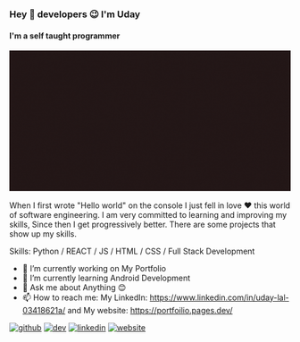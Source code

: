 ### Hey 👋 developers 😉 I'm Uday
#### I'm a self taught programmer
![I'm a self taught programmer](https://raw.githubusercontent.com/Uday-lal/Uday-lal/main/bannerGif.gif)

When I first wrote "Hello world" on the console I just
fell in love ❤ this world of software engineering. I am very committed to learning and improving my skills, Since then I get progressively better. There are some projects that show up my
skills.

Skills: Python / REACT / JS / HTML / CSS / Full Stack Development

- 🔭 I’m currently working on My Portfolio 
- 🌱 I’m currently learning Android Development 
- 💬 Ask me about Anything 😊 
- 📫 How to reach me: My LinkedIn: https://www.linkedin.com/in/uday-lal-03418621a/ and My website: https://portfoilio.pages.dev/ 


[<img src='https://cdn.jsdelivr.net/npm/simple-icons@3.0.1/icons/github.svg' alt='github' height='40'>](https://github.com/Uday-lal/)  [<img src='https://cdn.jsdelivr.net/npm/simple-icons@3.0.1/icons/dev-dot-to.svg' alt='dev' height='40'>](https://dev.to/udaylal)  [<img src='https://cdn.jsdelivr.net/npm/simple-icons@3.0.1/icons/linkedin.svg' alt='linkedin' height='40'>](https://www.linkedin.com/in/uday-lal-03418621a//)  [<img src='https://cdn.jsdelivr.net/npm/simple-icons@3.0.1/icons/icloud.svg' alt='website' height='40'>](https://portfoilio.pages.dev/)  
